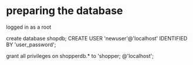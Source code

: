 # preparing the database

logged in as a root 

create database shopdb;
CREATE USER 'newuser'@'localhost' IDENTIFIED BY 'user_password';

grant all privileges on shopperdb.* to 'shopper; @'localhost';
